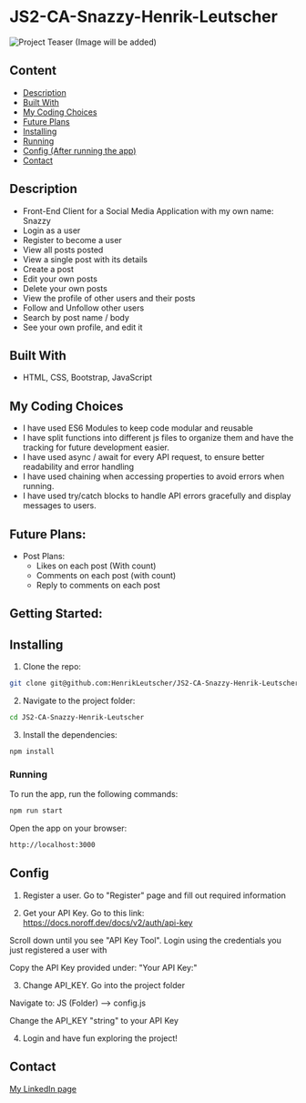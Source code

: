 # JS2-CA-Snazzy-Henrik-Leutscher
 
![Project Teaser (Image will be added)]()

## Content

- [Description](#description)
- [Built With](#built-with)
- [My Coding Choices](#my-coding-choices)
- [Future Plans](#future-plans)
- [Installing](#installing)
- [Running](#running)
- [Config (After running the app)](#config)
- [Contact](#contact)
## Description

- Front-End Client for a Social Media Application with my own name: Snazzy
- Login as a user
- Register to become a user
- View all posts posted
- View a single post with its details
- Create a post
- Edit your own posts
- Delete your own posts
- View the profile of other users and their posts
- Follow and Unfollow other users
- Search by post name / body
- See your own profile, and edit it

## Built With

- HTML, CSS, Bootstrap, JavaScript

## My Coding Choices
- I have used ES6 Modules to keep code modular and reusable
- I have split functions into different js files to organize them and have the tracking for future development easier.
- I have used async / await for every API request, to ensure better readability and error handling
- I have used chaining when accessing properties to avoid errors when running.
- I have used try/catch blocks to handle API errors gracefully and display messages to users.

## Future Plans:
- Post Plans:
  - Likes on each post (With count)
  - Comments on each post (with count)
  - Reply to comments on each post

## Getting Started:

## Installing

1. Clone the repo:

```bash
git clone git@github.com:HenrikLeutscher/JS2-CA-Snazzy-Henrik-Leutscher
```

2. Navigate to the project folder:

```bash
cd JS2-CA-Snazzy-Henrik-Leutscher
```

3. Install the dependencies:

```
npm install
```

### Running

To run the app, run the following commands:

```bash
npm run start
```

Open the app on your browser:
```bash
http://localhost:3000
```

## Config

1. Register a user.
Go to "Register" page and fill out required information

2. Get your API Key.
Go to this link: https://docs.noroff.dev/docs/v2/auth/api-key

Scroll down until you see "API Key Tool".
Login using the credentials you just registered a user with

Copy the API Key provided under: "Your API Key:"

3. Change API_KEY.
Go into the project folder

Navigate to:
JS (Folder) --> config.js

Change the API_KEY "string" to your API Key

4. Login and have fun exploring the project!

## Contact

[My LinkedIn page](https://www.linkedin.com/in/henrik-leutscher/)
